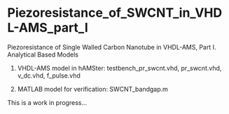 Piezoresistance_of_SWCNT_in_VHDL-AMS_part_I
===========================================

Piezoresistance  of Single Walled Carbon Nanotube in VHDL-AMS, Part I. Analytical Based Models

1) VHDL-AMS model in hAMSter:
  testbench_pr_swcnt.vhd,
  pr_swcnt.vhd,
  v_dc.vhd,
  f_pulse.vhd
  
2) MATLAB model for verification:
  SWCNT_bandgap.m
  
  
  This is a work in progress...
